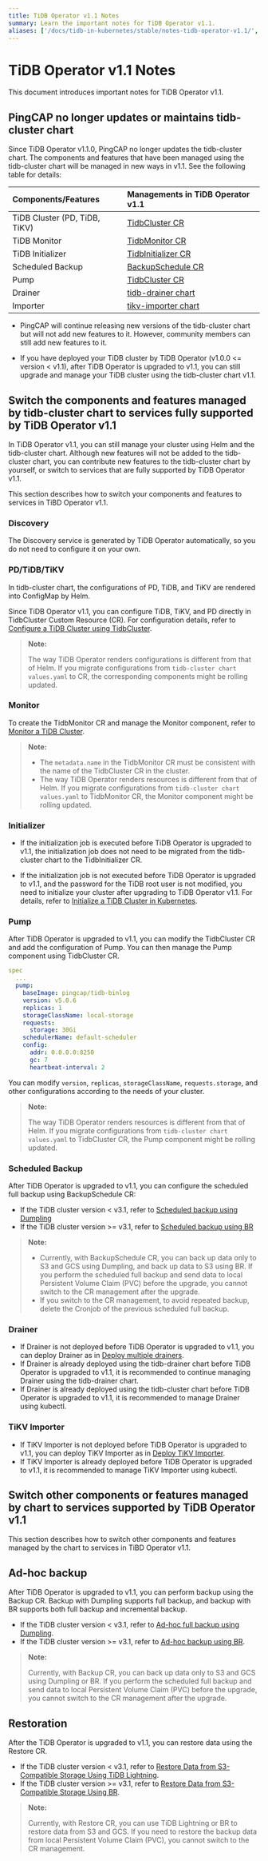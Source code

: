 ```yaml
---
title: TiDB Operator v1.1 Notes
summary: Learn the important notes for TiDB Operator v1.1.
aliases: ['/docs/tidb-in-kubernetes/stable/notes-tidb-operator-v1.1/','/docs/tidb-in-kubernetes/v1.1/notes-tidb-operator-v1.1/','/tidb-in-kubernetes/stable/notes-tidb-operator-v1.1']
---
```


# TiDB Operator v1.1 Notes

This document introduces important notes for TiDB Operator v1.1.

## PingCAP no longer updates or maintains tidb-cluster chart

Since TiDB Operator v1.1.0, PingCAP no longer updates the tidb-cluster chart. The components and features that have been managed using the tidb-cluster chart will be managed in new ways in v1.1. See the following table for details:

| Components/Features | Managements in TiDB Operator v1.1 |
| :--- | :--- |
| TiDB Cluster (PD, TiDB, TiKV) | [TidbCluster CR](https://github.com/pingcap/tidb-operator/blob/master/docs/api-references/docs.md) |
| TiDB Monitor | [TidbMonitor CR](https://github.com/pingcap/tidb-operator/blob/master/manifests/monitor/tidb-monitor.yaml) |
| TiDB Initializer | [TidbInitializer CR](https://github.com/pingcap/tidb-operator/blob/master/manifests/initializer/tidb-initializer.yaml) |
| Scheduled Backup | [BackupSchedule CR](https://github.com/pingcap/tidb-operator/blob/master/manifests/backup/backup-schedule-aws-s3-br.yaml) |
| Pump | [TidbCluster CR](https://github.com/pingcap/tidb-operator/blob/master/docs/api-references/docs.md) |
| Drainer | [tidb-drainer chart](https://github.com/pingcap/tidb-operator/tree/master/charts/tidb-drainer) |
| Importer | [tikv-importer chart](https://github.com/pingcap/tidb-operator/tree/master/charts/tikv-importer) |

- PingCAP will continue releasing new versions of the tidb-cluster chart but will not add new features to it. However, community members can still add new features to it.

- If you have deployed your TiDB cluster by TiDB Operator (v1.0.0 <= version < v1.1), after TiDB Operator is upgraded to v1.1, you can still upgrade and manage your TiDB cluster using the tidb-cluster chart v1.1.

## Switch the components and features managed by tidb-cluster chart to services fully supported by TiDB Operator v1.1

In TiDB Operator v1.1, you can still manage your cluster using Helm and the tidb-cluster chart. Although new features will not be added to the tidb-cluster chart, you can contribute new features to the tidb-cluster chart by yourself, or switch to services that are fully supported by TiDB Operator v1.1.

This section describes how to switch your components and features to services in TiBD Operator v1.1.

### Discovery

The Discovery service is generated by TiDB Operator automatically, so you do not need to configure it on your own.

### PD/TiDB/TiKV

In tidb-cluster chart, the configurations of PD, TiDB, and TiKV are rendered into ConfigMap by Helm.

Since TiDB Operator v1.1, you can configure TiDB, TiKV, and PD directly in TidbCluster Custom Resource (CR). For configuration details, refer to [Configure a TiDB Cluster using TidbCluster](configure-a-tidb-cluster.md).

> **Note:**
>
> The way TiDB Operator renders configurations is different from that of Helm. If you migrate configurations from `tidb-cluster chart values.yaml` to CR, the corresponding components might be rolling updated.

### Monitor

To create the TidbMonitor CR and manage the Monitor component, refer to [Monitor a TiDB Cluster](monitor-a-tidb-cluster.md).

> **Note:**
>
> * The `metadata.name` in the TidbMonitor CR must be consistent with the name of the TidbCluster CR in the cluster.
> * The way TiDB Operator renders resources is different from that of Helm. If you migrate configurations from `tidb-cluster chart values.yaml` to TidbMonitor CR, the Monitor component might be rolling updated.

### Initializer

- If the initialization job is executed before TiDB Operator is upgraded to v1.1, the initialization job does not need to be migrated from the tidb-cluster chart to the TidbInitializer CR.

- If the initialization job is not executed before TiDB Operator is upgraded to v1.1, and the password for the TiDB root user is not modified, you need to initialize your cluster after upgrading to TiDB Operator v1.1. For details, refer to [Initialize a TiDB Cluster in Kubernetes](initialize-a-cluster.md).

### Pump

After TiDB Operator is upgraded to v1.1, you can modify the TidbCluster CR and add the configuration of Pump. You can then manage the Pump component using TidbCluster CR.

``` yaml
spec
  ...
  pump:
    baseImage: pingcap/tidb-binlog
    version: v5.0.6
    replicas: 1
    storageClassName: local-storage
    requests:
      storage: 30Gi
    schedulerName: default-scheduler
    config:
      addr: 0.0.0.0:8250
      gc: 7
      heartbeat-interval: 2
```

You can modify `version`, `replicas`, `storageClassName`, `requests.storage`, and other configurations according to the needs of your cluster.

> **Note:**
>
> The way TiDB Operator renders resources is different from that of Helm. If you migrate configurations from `tidb-cluster chart values.yaml` to TidbCluster CR, the Pump component might be rolling updated.

### Scheduled Backup

After TiDB Operator is upgraded to v1.1, you can configure the scheduled full backup using BackupSchedule CR:

- If the TiDB cluster version < v3.1, refer to [Scheduled backup using Dumpling](backup-to-s3.md#scheduled-full-backup-to-s3-compatible-storage)
- If the TiDB cluster version >= v3.1, refer to [Scheduled backup using BR](backup-to-aws-s3-using-br.md#scheduled-full-backup)

> **Note:**
>
> - Currently, with BackupSchedule CR, you can back up data only to S3 and GCS using Dumpling, and back up data to S3 using BR. If you perform the scheduled full backup and send data to local Persistent Volume Claim (PVC) before the upgrade, you cannot switch to the CR management after the upgrade.
> - If you switch to the CR management, to avoid repeated backup, delete the Cronjob of the previous scheduled full backup.

### Drainer

- If Drainer is not deployed before TiDB Operator is upgraded to v1.1, you can deploy Drainer as in [Deploy multiple drainers](deploy-tidb-binlog.md#deploy-drainer).
- If Drainer is already deployed using the tidb-drainer chart before TiDB Operator is upgraded to v1.1, it is recommended to continue managing Drainer using the tidb-drainer chart.
- If Drainer is already deployed using the tidb-cluster chart before TiDB Operator is upgraded to v1.1, it is recommended to manage Drainer using kubectl.

### TiKV Importer

- If TiKV Importer is not deployed before TiDB Operator is upgraded to v1.1, you can deploy TiKV Importer as in [Deploy TiKV Importer](restore-data-using-tidb-lightning.md#deploy-tikv-importer).
- If TiKV Importer is already deployed before TiDB Operator is upgraded to v1.1, it is recommended to manage TiKV Importer using kubectl.

## Switch other components or features managed by chart to services supported by TiDB Operator v1.1

This section describes how to switch other components and features managed by the chart to services in TiBD Operator v1.1.

## Ad-hoc backup

After TiDB Operator is upgraded to v1.1, you can perform backup using the Backup CR. Backup with Dumpling supports full backup, and backup with BR supports both full backup and incremental backup.

- If the TiDB cluster version < v3.1, refer to [Ad-hoc full backup using Dumpling](backup-to-s3.md#ad-hoc-full-backup-to-s3-compatible-storage).
- If the TiDB cluster version >= v3.1, refer to [Ad-hoc backup using BR](backup-to-aws-s3-using-br.md#ad-hoc-backup).

> **Note:**
>
> Currently, with Backup CR, you can back up data only to S3 and GCS using Dumpling or BR. If you perform the scheduled full backup and send data to local Persistent Volume Claim (PVC) before the upgrade, you cannot switch to the CR management after the upgrade.

## Restoration

After the TiDB Operator is upgraded to v1.1, you can restore data using the Restore CR.

- If the TiDB cluster version < v3.1, refer to [Restore Data from S3-Compatible Storage Using TiDB Lightning](restore-from-s3.md).
- If the TiDB cluster version >= v3.1, refer to [Restore Data from S3-Compatible Storage Using BR](restore-from-aws-s3-using-br.md).

> **Note:**
>
> Currently, with Restore CR, you can use TiDB Lightning or BR to restore data from S3 and GCS. If you need to restore the backup data from local Persistent Volume Claim (PVC), you cannot switch to the CR management.
